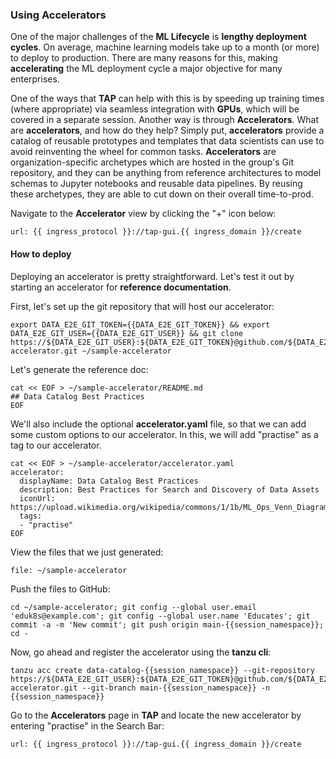 ### Using Accelerators

One of the major challenges of the **ML Lifecycle** is **lengthy deployment cycles**. 
On average, machine learning models take up to a month (or more) to deploy to production.
There are many reasons for this, making **accelerating** the ML deployment cycle a major objective for many enterprises.

One of the ways that **TAP** can help with this is by speeding up training times (where appropriate) via seamless integration with **GPUs**,
which will be covered in a separate session. Another way is through **Accelerators**. What are **accelerators**, and how do they help?
Simply put, **accelerators** provide a catalog of reusable prototypes and templates that data scientists can use to avoid reinventing 
the wheel for common tasks. **Accelerators** are organization-specific archetypes which are hosted in the group's Git repository, and
they can be anything from reference architectures to model schemas to Jupyter notebooks and reusable data pipelines.
By reusing these archetypes, they are able to cut down on their overall time-to-prod.

Navigate to the **Accelerator** view by clicking the "+" icon below:
```dashboard:open-url
url: {{ ingress_protocol }}://tap-gui.{{ ingress_domain }}/create
```


#### How to deploy

Deploying an accelerator is pretty straightforward. Let's test it out by starting an accelerator for **reference documentation**.

First, let's set up the git repository that will host our accelerator:
```execute
export DATA_E2E_GIT_TOKEN={{DATA_E2E_GIT_TOKEN}} && export DATA_E2E_GIT_USER={{DATA_E2E_GIT_USER}} && git clone https://${DATA_E2E_GIT_USER}:${DATA_E2E_GIT_TOKEN}@github.com/${DATA_E2E_GIT_USER}/sample-accelerator.git ~/sample-accelerator
```

Let's generate the reference doc:
```execute
cat << EOF > ~/sample-accelerator/README.md
## Data Catalog Best Practices
EOF
```

We'll also include the optional **accelerator.yaml** file, so that we can add some custom options to our accelerator.
In this, we will add "practise" as a tag to our accelerator.
```execute
cat << EOF > ~/sample-accelerator/accelerator.yaml
accelerator:
  displayName: Data Catalog Best Practices
  description: Best Practices for Search and Discovery of Data Assets
  iconUrl: https://upload.wikimedia.org/wikipedia/commons/1/1b/ML_Ops_Venn_Diagram.svg
  tags:
  - "practise"
EOF
```

View the files that we just generated:
```editor:open-file
file: ~/sample-accelerator
```

Push the files to GitHub:
```execute
cd ~/sample-accelerator; git config --global user.email 'eduk8s@example.com'; git config --global user.name 'Educates'; git commit -a -m 'New commit'; git push origin main-{{session_namespace}}; cd -
```

Now, go ahead and register the accelerator using the **tanzu cli**:
```execute
tanzu acc create data-catalog-{{session_namespace}} --git-repository https://${DATA_E2E_GIT_USER}:${DATA_E2E_GIT_TOKEN}@github.com/${DATA_E2E_GIT_USER}/sample-accelerator.git --git-branch main-{{session_namespace}} -n {{session_namespace}}
```

Go to the **Accelerators** page in **TAP** and locate the new accelerator by entering "practise" in the Search Bar:
```dashboard:open-url
url: {{ ingress_protocol }}://tap-gui.{{ ingress_domain }}/create
```







